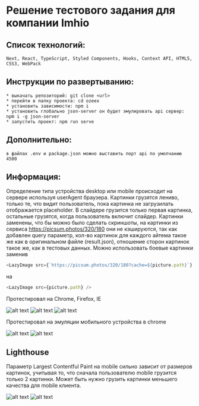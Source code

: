 # Решение тестового задания для компании Imhio

## Список технологий:
```
Next, React, TypeScript, Styled Components, Hooks, Context API, HTML5, CSS3, WebPack
```
## Инструкции по развертыванию:
    * выкачать репозиторий: git clone <url> 
    * перейти в папку проекта: cd ozeex
    * установить зависимости: npm i
    * установить глобально json-server он будет эмулировать api сервер: npm i -g json-server
    * запустить проект: npm run serve

## Дополнительно:
    в файлах .env и package.json можно выставить порт api по умолчанию 4500

## Информация:

Определение типа устройства desktop или mobile происходит на сервере используя userAgent браузера.
Картинки грузятся лениво, только те, что видит пользователь, пока картинка не загрузилать отображается 
placeholder. В слайдере грузится только первая картинка, остальные грузятся, когда пользователь
включит слайдер. Картинки заменены, что бы можно было сделать скриншоты, на картинки из сервиса https://picsum.photos/320/180
они не кэшируются, так как добавлен query параметр, кол-во картинок для каждого айтема такое же как в оригинальном файле (result.json),
отношение сторон картинок такое же, как в тестовых данных. Можно использовать боевые картинки заменив
```typescript jsx
<LazyImage src={`https://picsum.photos/320/180?cache=${picture.path}`} />
```
на
```typescript jsx
<LazyImage src={picture.path} />
```

Протестировал на Chrome, Firefox, IE

![alt text](screens/chrome.png)
![alt text](screens/firefox.png)
![alt text](screens/ie.png)

Протестировал на эмуляции мобильного устройства в chrome

![alt text](screens/mobile.png)
![alt text](screens/mobile_pop_up.png)

## Lighthouse

Параметр Largest Contentful Paint на mobile сильно зависит от размеров картинок,
учитывая то, что сначала пользователю mobile грузится только 2 картинки. Может быть
нужно грузить картинки меньшего качества для mobile клиента.

![alt text](screens/lighthouse_desktop.png)
![alt text](screens/lighthouse_mobile.png)
